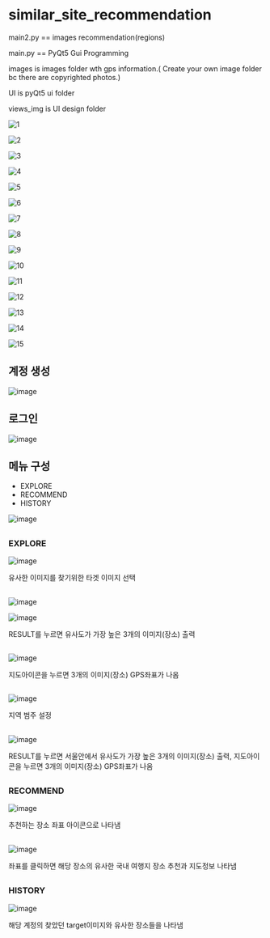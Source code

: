 # similar_site_recommendation
main2.py == images recommendation(regions)

main.py == PyQt5 Gui Programming

images is images folder wth gps information.( Create your own image folder bc there are copyrighted photos.)

UI is pyQt5 ui folder

views_img is UI design folder

![1](https://user-images.githubusercontent.com/45482747/71647687-d8b1b000-2d3d-11ea-9854-9025a742e253.png)

![2](https://user-images.githubusercontent.com/45482747/71647826-55915980-2d3f-11ea-9afa-1238d75e533c.png)

![3](https://user-images.githubusercontent.com/45482747/71647862-ac972e80-2d3f-11ea-8b27-a53ee3fa22a1.png)

![4](https://user-images.githubusercontent.com/45482747/71647861-abfe9800-2d3f-11ea-8578-b4e8b1f09d86.png)

![5](https://user-images.githubusercontent.com/45482747/71647860-abfe9800-2d3f-11ea-9026-a607e452ea0d.png)

![6](https://user-images.githubusercontent.com/45482747/71647878-ca649380-2d3f-11ea-81ae-7f33136d9994.png)

![7](https://user-images.githubusercontent.com/45482747/71647877-ca649380-2d3f-11ea-9ef1-ac84b8c66f77.png)

![8](https://user-images.githubusercontent.com/45482747/71647876-c9cbfd00-2d3f-11ea-9972-9c7c6fc237fe.png)

![9](https://user-images.githubusercontent.com/45482747/71647880-cafd2a00-2d3f-11ea-8c47-79397676aee3.png)

![10](https://user-images.githubusercontent.com/45482747/71647879-ca649380-2d3f-11ea-8917-f8637d1831a4.png)

![11](https://user-images.githubusercontent.com/45482747/71647890-f5e77e00-2d3f-11ea-8af0-d7c51ccc3956.png)

![12](https://user-images.githubusercontent.com/45482747/71647889-f5e77e00-2d3f-11ea-9472-a83c6f233852.png)

![13](https://user-images.githubusercontent.com/45482747/71647888-f5e77e00-2d3f-11ea-9598-0ee32f1f91b8.png)

![14](https://user-images.githubusercontent.com/45482747/71647892-f718ab00-2d3f-11ea-9f26-55a7575f7638.png)

![15](https://user-images.githubusercontent.com/45482747/71647891-f6801480-2d3f-11ea-965a-0ae21ccc9b40.png)

## 계정 생성
![image](https://user-images.githubusercontent.com/45482747/71648240-85436000-2d45-11ea-85a5-341c049c11e7.png)
##
## 로그인 
![image](https://user-images.githubusercontent.com/45482747/71648264-dbb09e80-2d45-11ea-8d2b-cb1c8d90dcee.png)
##
## 메뉴 구성
- EXPLORE
- RECOMMEND
- HISTORY

![image](https://user-images.githubusercontent.com/45482747/71648347-7315f180-2d46-11ea-8467-e0c45d717f98.png)
##
### EXPLORE
![image](https://user-images.githubusercontent.com/45482747/71648353-8032e080-2d46-11ea-9bd8-c74afb7c714f.png)

유사한 이미지를 찾기위한 타겟 이미지 선택 
##
![image](https://user-images.githubusercontent.com/45482747/71648364-b4a69c80-2d46-11ea-9028-b5b127f5c928.png)

![image](https://user-images.githubusercontent.com/45482747/71648392-02bba000-2d47-11ea-89de-d7e146329540.png)

RESULT를 누르면 유사도가 가장 높은 3개의 이미지(장소) 출력

##
![image](https://user-images.githubusercontent.com/45482747/71648417-49a99580-2d47-11ea-93d5-87ee2efec800.png)

지도아이콘을 누르면 3개의 이미지(장소) GPS좌표가 나옴

##
![image](https://user-images.githubusercontent.com/45482747/71648430-680f9100-2d47-11ea-833d-199494f9d38d.png)

지역 범주 설정 
##

![image](https://user-images.githubusercontent.com/45482747/71648432-752c8000-2d47-11ea-9751-095ab17d15dd.png)

RESULT를 누르면 서울안에서 유사도가 가장 높은 3개의 이미지(장소) 출력,
지도아이콘을 누르면 3개의 이미지(장소) GPS좌표가 나옴 
##

### RECOMMEND
![image](https://user-images.githubusercontent.com/45482747/71648458-c50b4700-2d47-11ea-8f50-702279c99b7e.png)

추천하는 장소 좌표 아이콘으로 나타냄
##
![image](https://user-images.githubusercontent.com/45482747/71648477-03086b00-2d48-11ea-87a5-3cb8dd91fe79.png)

좌표를 클릭하면 해당 장소의 유사한 국내 여행지 장소 추천과 지도정보 나타냄
##
### HISTORY
![image](https://user-images.githubusercontent.com/45482747/71648446-b02eb380-2d47-11ea-87ae-955cb86320b4.png)

해당 계정의 찾았던 target이미지와 유사한 장소들을 나타냄
##



